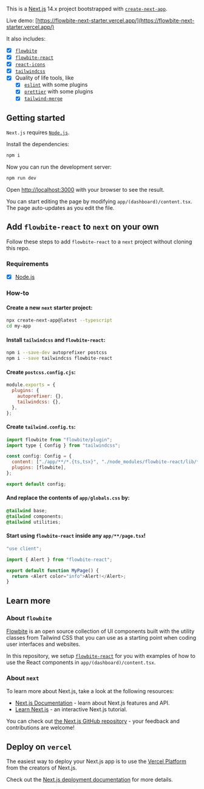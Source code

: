 This is a [Next.js](https://nextjs.org/) 14.x project bootstrapped with [`create-next-app`](https://github.com/vercel/next.js/tree/canary/packages/create-next-app).

Live demo: [https://flowbite-next-starter.vercel.app/](https://flowbite-next-starter.vercel.app/)

It also includes:

- [x] [`flowbite`](https://flowbite.com)
- [x] [`flowbite-react`](https://flowbite-react.com)
- [x] [`react-icons`](https://react-icons.github.io/react-icons)
- [x] [`tailwindcss`](https://tailwindcss.com)
- [x] Quality of life tools, like
  - [x] [`eslint`](https://eslint.org) with some plugins
  - [x] [`prettier`](https://prettier.io) with some plugins
  - [x] [`tailwind-merge`](https://github.com/dcastil/tailwind-merge)

## Getting started

`Next.js` requires [`Node.js`](https://nodejs.org).

Install the dependencies:

```bash
npm i
```

Now you can run the development server:

```bash
npm run dev
```

Open [http://localhost:3000](http://localhost:3000) with your browser to see the result.

You can start editing the page by modifying `app/(dashboard)/content.tsx`. The page auto-updates as you edit the file.

## Add `flowbite-react` to `next` on your own

Follow these steps to add `flowbite-react` to a `next` project without cloning this repo.

### Requirements

- [x] [Node.js](https://nodejs.org/en/)

### How-to

#### Create a new `next` starter project:

```sh
npx create-next-app@latest --typescript
cd my-app
```

#### Install `tailwindcss` and `flowbite-react`:

```sh
npm i --save-dev autoprefixer postcss
npm i --save tailwindcss flowbite-react
```

#### Create `postcss.config.cjs`:

```js
module.exports = {
  plugins: {
    autoprefixer: {},
    tailwindcss: {},
  },
};
```

#### Create `tailwind.config.ts`:

```js
import flowbite from "flowbite/plugin";
import type { Config } from "tailwindcss";

const config: Config = {
  content: ["./app/**/*.{ts,tsx}", "./node_modules/flowbite-react/lib/**/*.js"],
  plugins: [flowbite],
};

export default config;
```

#### And replace the contents of `app/globals.css` by:

```css
@tailwind base;
@tailwind components;
@tailwind utilities;
```

#### Start using `flowbite-react` inside any `app/**/page.tsx`!

```js
"use client";

import { Alert } from "flowbite-react";

export default function MyPage() {
  return <Alert color="info">Alert!</Alert>;
}
```

## Learn more

### About `flowbite`

[Flowbite](https://flowbite.com) is an open source collection of UI components built with the utility classes from Tailwind CSS that you can use as a starting point when coding user interfaces and websites.

In this repository, we setup [`flowbite-react`](https://flowbite-react.com) for you with examples of how to use the React components in `app/(dashboard)/content.tsx`.

### About `next`

To learn more about Next.js, take a look at the following resources:

- [Next.js Documentation](https://nextjs.org/docs) - learn about Next.js features and API.
- [Learn Next.js](https://nextjs.org/learn) - an interactive Next.js tutorial.

You can check out [the Next.js GitHub repository](https://github.com/vercel/next.js/) - your feedback and contributions are welcome!

## Deploy on `vercel`

The easiest way to deploy your Next.js app is to use the [Vercel Platform](https://vercel.com/new?utm_medium=default-template&filter=next.js&utm_source=create-next-app&utm_campaign=create-next-app-readme) from the creators of Next.js.

Check out the [Next.js deployment documentation](https://nextjs.org/docs/deployment) for more details.
